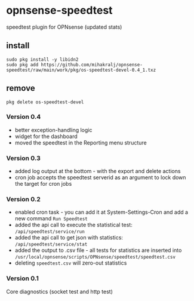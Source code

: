 # opnsense-speedtest
speedtest plugin for OPNsense (updated stats)

## install
```
sudo pkg install -y libidn2
sudo pkg add https://github.com/mihakralj/opnsense-speedtest/raw/main/work/pkg/os-speedtest-devel-0.4_1.txz
```

## remove
`pkg delete os-speedtest-devel`

### Version 0.4
- better exception-handling logic
- widget for the dashboard
- moved the speedtest in the Reporting menu structure

### Version 0.3
- added log output at the bottom - with the export and delete actions
- cron job accepts the speedtest serverid as an argument to lock down the target for cron jobs

### Version 0.2
- enabled cron task - you can add it at System-Settings-Cron and add a new command `Run Speedtest`
- added the api call to execute the statistical test: `/api/speedtest/service/run`
- added the api call to get json with statistics: `/api/speedtest/service/stat`
- added the output to .csv file - all tests for statistics are inserted into `/usr/local/opnsense/scripts/OPNsense/speedtest/speedtest.csv`
- deleting `speedtest.csv` will zero-out statistics

### Version 0.1
Core diagnostics (socket test and http test)
